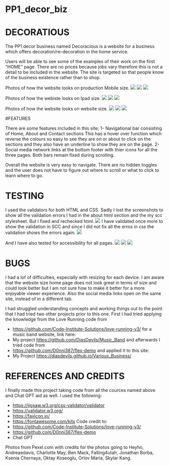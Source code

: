 # PP1_decor_biz
# DECORATIOUS

The PP1 decor business named Decoracious is a website for a business which offers decoration/re-decoration in the home service.

Users will be able to see some of the examples of their work on the first "HOME" page. There are no prices because jobs vary therefore this is not a detail to be included in the website. The site is targeted so that people know of the business existence rather than to shop.

Photos of how the website looks on production Mobile size.
<img src="images/1-mobile-screenshot.jpg">
<img src="images/7-screenshot - about- mobile-size.jpg">
<img src="images/6-screenshot - contact- mobile-size.jpg">

Photos of how the webiste looks on Ipad size.
<img src="images/2.2-ipad-screenshot.jpg">
<img src="images/8-screenshot - about- ipad-size.jpg">
<img src="images/9-screenshot - contact- ipad-size.jpg">

Photos of how the website looks on website size.
<img src="images/3-website-screenshot.jpg">
<img src="images/4-screenshot - about-website-size.jpg">
<img src="images/5-screenshot - contact- website-size.jpg">


#FEATURES

There are some features included in this site;
1- Navigational bar consisting of Home, About and Contact sections
This has a hover over function which reverse the colours so easy to see they are on or about to click on the sections and they also have an underline to show they are on the page.
2- Social media network links at the bottom footer with thier icons for all the three pages.
Both bars remain fixed during scrolling.

Overall the website is very easy to navigate. There are no hidden toggles and the user does not have to figure out where to scroll or what to click to learn where to go.

# TESTING 

I used the validators for both HTML and CSS.
Sadly I lost the screenshots to show all the validation errors I had in the about html section and the my scc stylesheet. But I fixed and rechecked html.
<img src="images/10-validator HTML.jpg">
I have validated once more to show the validation in SCC and since I did not fix all the erros in css the validation shows the errors again.
<img src ="images/11-validator CSS.jpg">

And I have also tested for accessibility for all pages.
<img src ="images/12-lighthouse.jpg">
<img src ="images/14-lighthouse.jpg">
<img src ="images/13-lighthouse.jpg">


# BUGS
I had a lof of difficulties, especially with resizing for each device. I am aware that the website size home page does not look great in terms of size and could look better but I am not sure how to make it better for a more enjoyable viewer experience.
Also the social media links open on the same site, instead of in a different tab.

I had struggled understanding concepts and working things out to the point that I had tried two other projects prior to this one.
First I had tried applying the knowledge from the Love Running code from
* https://github.com/Code-Institute-Solutions/love-running-v3/
for a music band website, link here:
* My project https://github.com/DiasDevils/Music_Band 
and afterwards I tried code from
* https://github.com/D0nni387/flex-demo 
and applied it to this site:
* My Project https://diasdevils.github.io/Various_Business/

# REFERENCES AND CREDITS
I finally made this project taking code from all the cources named above and Chat GPT aid as well.
I used the following:
 * https://jigsaw.w3.org/css-validator/validator
* https://validator.w3.org/
* https://favicon.io/
* https://fontawesome.com/kits
Code credit to:
* https://github.com/Code-Institute-Solutions/love-running-v3/
* https://github.com/D0nni387/flex-demo 
* Chat GPT 


Photos from Pexel.com with credits for the photos going to Heyho, Andreaedavis, Charlotte May, Ben Mack, Falling4utah, Jonathan Borba, Ksenia Chernaya, Oktay Koseoglu, Orlov Maria, Skylar Kang.



